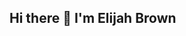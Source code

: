 ## Hi there 👋 I'm Elijah Brown 

<!--
**Eli-GIT-IT-UP/Eli-GIT-IT-UP** is a ✨ _special_ ✨ repository because its `README.md` (this file) appears on your GitHub profile.

Here are some ideas to get you started:

- 🔭 I’m currently working on coding in Java
- 🌱 I’m currently learning code in Java
- 👯 I’m looking to collaborate on making games in the future 
- 🤔 I’m looking for help with ...
- 💬 Ask me about my life and what I do outside of school 
- 📫 How to reach me: ...
- 😄 Pronouns: ...
- ⚡ Fun fact: I have 3 dogs and one of them is irritating 
-->
